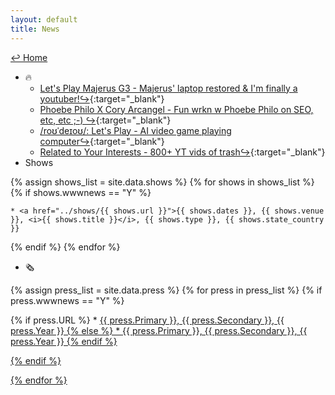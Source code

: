 ```yaml
---
layout: default
title: News
---
```

<a href="../">↩ Home </a>
* 🔥
	* [Let's Play Majerus G3 - Majerus' laptop restored & I'm finally a youtuber!↪](https://www.youtube.com/watch?v=QhQrywlzaVI){:target="_blank"}
	* [Phoebe Philo X Cory Arcangel - Fun wrkn w Phoebe Philo on SEO, etc, etc ;-) ↪](https://www.google.com/search?q=Phoebe+Philo){:target="_blank"}
	* [/roʊˈdeɪoʊ/: Let's Play - AI video game playing computer↪](https://rodeo.computer/){:target="_blank"}
	* [Related to Your Interests - 800+ YT vids of trash↪](https://rtyi.coryarcangel.com/){:target="_blank"}
* Shows

{% assign shows_list = site.data.shows %}
{% for shows in shows_list %}
{% if shows.wwwnews == "Y" %}

	* <a href="../shows/{{ shows.url }}">{{ shows.dates }}, {{ shows.venue }}, <i>{{ shows.title }}</i>, {{ shows.type }}, {{ shows.state_country }}

{% endif %}
{% endfor %}

* 🗞

{% assign press_list = site.data.press %}
{% for press in press_list %}
{% if press.wwwnews == "Y" %}

{% if press.URL %}
	* <a href="{{ press.URL }}">{{ press.Primary }}, {{ press.Secondary }}, {{ press.Year }}
{% else %}
	* {{ press.Primary }}, {{ press.Secondary }}, {{ press.Year }}
{% endif %}

{% endif %}	

{% endfor %}